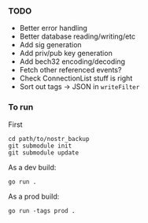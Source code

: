 ### TODO
- Better error handling
- Better database reading/writing/etc
- Add sig generation
- Add priv/pub key generation
- Add bech32 encoding/decoding
- Fetch other referenced events?
- Check ConnectionList stuff is right
- Sort out tags -> JSON in `writeFilter`

### To run

First
```
cd path/to/nostr_backup
git submodule init
git submodule update
```

As a dev build:
```
go run .
```

As a prod build:
```
go run -tags prod .
```

